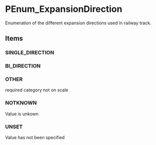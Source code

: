 # PEnum_ExpansionDirection

Enumeration of the different expansion directions used in railway track.
<!-- end of short definition -->

## Items

### SINGLE_DIRECTION


### BI_DIRECTION


### OTHER
required category not on scale

### NOTKNOWN
Value is unkown

### UNSET
Value has not been specified

